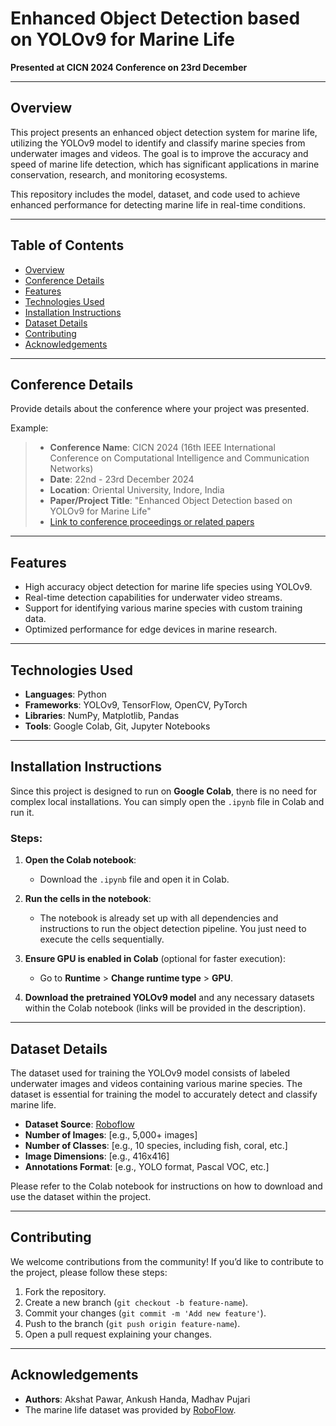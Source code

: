 # Enhanced Object Detection based on YOLOv9 for Marine Life

**Presented at CICN 2024 Conference on 23rd December**

---

## Overview

This project presents an enhanced object detection system for marine life, utilizing the YOLOv9 model to identify and classify marine species from underwater images and videos. The goal is to improve the accuracy and speed of marine life detection, which has significant applications in marine conservation, research, and monitoring ecosystems.

This repository includes the model, dataset, and code used to achieve enhanced performance for detecting marine life in real-time conditions.

---

## Table of Contents

- [Overview](#overview)
- [Conference Details](#conference-details)
- [Features](#features)
- [Technologies Used](#technologies-used)
- [Installation Instructions](#installation-instructions)
- [Dataset Details](#dataset-details)
- [Contributing](#contributing)
- [Acknowledgements](#acknowledgements)

---

## Conference Details

Provide details about the conference where your project was presented.

Example:  
> - **Conference Name**: CICN 2024 (16th IEEE International Conference on Computational Intelligence and Communication Networks)  
> - **Date**: 22nd - 23rd December 2024  
> - **Location**: Oriental University, Indore, India  
> - **Paper/Project Title**: "Enhanced Object Detection based on YOLOv9 for Marine Life"  
> - [Link to conference proceedings or related papers](https://www.cicn.in/)

---

## Features

- High accuracy object detection for marine life species using YOLOv9.
- Real-time detection capabilities for underwater video streams.
- Support for identifying various marine species with custom training data.
- Optimized performance for edge devices in marine research.

---

## Technologies Used

- **Languages**: Python
- **Frameworks**: YOLOv9, TensorFlow, OpenCV, PyTorch
- **Libraries**: NumPy, Matplotlib, Pandas
- **Tools**: Google Colab, Git, Jupyter Notebooks

---

## Installation Instructions

Since this project is designed to run on **Google Colab**, there is no need for complex local installations. You can simply open the `.ipynb` file in Colab and run it.

### Steps:

1. **Open the Colab notebook**:
   - Download the `.ipynb` file and open it in Colab.
   
2. **Run the cells in the notebook**:
   - The notebook is already set up with all dependencies and instructions to run the object detection pipeline. You just need to execute the cells sequentially.

3. **Ensure GPU is enabled in Colab** (optional for faster execution):
   - Go to **Runtime** > **Change runtime type** > **GPU**.
   
4. **Download the pretrained YOLOv9 model** and any necessary datasets within the Colab notebook (links will be provided in the description).

---

## Dataset Details

The dataset used for training the YOLOv9 model consists of labeled underwater images and videos containing various marine species. The dataset is essential for training the model to accurately detect and classify marine life.

- **Dataset Source**: [Roboflow](https://public.roboflow.com/object-detection/aquarium)
- **Number of Images**: [e.g., 5,000+ images]
- **Number of Classes**: [e.g., 10 species, including fish, coral, etc.]
- **Image Dimensions**: [e.g., 416x416]
- **Annotations Format**: [e.g., YOLO format, Pascal VOC, etc.]

Please refer to the Colab notebook for instructions on how to download and use the dataset within the project.

---

## Contributing

We welcome contributions from the community! If you’d like to contribute to the project, please follow these steps:

1. Fork the repository.
2. Create a new branch (`git checkout -b feature-name`).
3. Commit your changes (`git commit -m 'Add new feature'`).
4. Push to the branch (`git push origin feature-name`).
5. Open a pull request explaining your changes.

---

## Acknowledgements

- **Authors**: Akshat Pawar, Ankush Handa, Madhav Pujari
- The marine life dataset was provided by [RoboFlow](https://public.roboflow.com/object-detection/aquarium).
